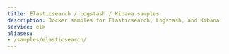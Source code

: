 ```yaml
---
title: Elasticsearch / Logstash / Kibana samples
description: Docker samples for Elasticsearch, Logstash, and Kibana.
service: elk
aliases:
- /samples/elasticsearch/
---
```

